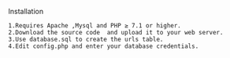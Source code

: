 Installation

    1.Requires Apache ,Mysql and PHP ≥ 7.1 or higher.
    2.Download the source code  and upload it to your web server.
    3.Use database.sql to create the urls table.
    4.Edit config.php and enter your database credentials.